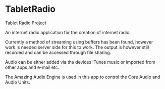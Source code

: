 # TabletRadio
Tablet Radio Project

An internet radio application for the creation of internet radio.

Currently a method of streaming using buffers has been found, however work is needed server side for this to work. The output is however still recorded and can be accessed through file sharing.

Audio can be either added via the devices iTunes music or imported from other apps and e-mail etc.

The Amazing Audio Engine is used in this app to control the Core Audio and Audio Units.
